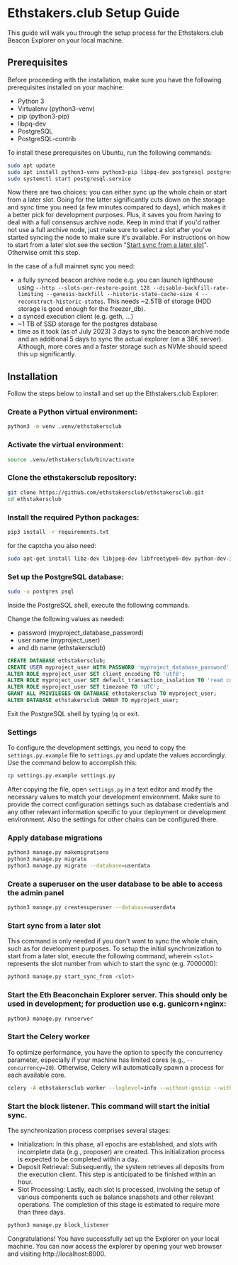# Ethstakers.club Setup Guide
This guide will walk you through the setup process for the Ethstakers.club Beacon Explorer on your local machine.

## Prerequisites
Before proceeding with the installation, make sure you have the following prerequisites installed on your machine:

- Python 3
- Virtualenv (python3-venv)
- pip (python3-pip)
- libpq-dev
- PostgreSQL
- PostgreSQL-contrib

To install these prerequisites on Ubuntu, run the following commands:
```bash
sudo apt update
sudo apt install python3-venv python3-pip libpq-dev postgresql postgresql-contrib
sudo systemctl start postgresql.service
```

Now there are two choices: you can either sync up the whole chain or start from a later slot. Going for the latter significantly cuts down on the storage and sync time you need (a few minutes compared to days), which makes it a better pick for development purposes. Plus, it saves you from having to deal with a full consensus archive node. Keep in mind that if you'd rather not use a full archive node, just make sure to select a slot after you've started syncing the node to make sure it's available. For instructions on how to start from a later slot see the section "[Start sync from a later slot](#start-sync-from-a-later-slot)". Otherwise omit this step.

In the case of a full mainnet sync you need:
- a fully synced beacon archive node
e.g. you can launch lighthouse using `--http --slots-per-restore-point 128 --disable-backfill-rate-limiting --genesis-backfill --historic-state-cache-size 4 --reconstruct-historic-states`.
This needs ~2.5TB of storage (HDD storage is good enough for the freezer_db).
- a synced execution client (e.g. geth, ...)
- ~1 TB of SSD storage for the postgres database
- time as it took (as of July 2023) 3 days to sync the beacon archive node and an additional 5 days to sync the actual explorer (on a 38€ server). Although, more cores and a faster storage such as NVMe should speed this up significantly.

## Installation
Follow the steps below to install and set up the Ethstakers.club Explorer:

### Create a Python virtual environment:
```bash
python3 -m venv .venv/ethstakersclub
```

### Activate the virtual environment:
```bash
source .venv/ethstakersclub/bin/activate
```

### Clone the ethstakersclub repository:
```bash
git clone https://github.com/ethstakersclub/ethstakersclub.git
cd ethstakersclub
```

### Install the required Python packages:
```bash
pip3 install -r requirements.txt
```

for the captcha you also need:
```bash
sudo apt-get install libz-dev libjpeg-dev libfreetype6-dev python-dev-is-python3
```

### Set up the PostgreSQL database:
```bash
sudo -u postgres psql
```

Inside the PostgreSQL shell, execute the following commands.

Change the following values as needed:
- password (myproject_database_password)
- user name (myproject_user)
- and db name (ethstakersclub)

```sql
CREATE DATABASE ethstakersclub;
CREATE USER myproject_user WITH PASSWORD 'myproject_database_password';
ALTER ROLE myproject_user SET client_encoding TO 'utf8';
ALTER ROLE myproject_user SET default_transaction_isolation TO 'read committed';
ALTER ROLE myproject_user SET timezone TO 'UTC';
GRANT ALL PRIVILEGES ON DATABASE ethstakersclub TO myproject_user;
ALTER DATABASE ethstakersclub OWNER TO myproject_user;
```

Exit the PostgreSQL shell by typing \q or exit.

### Settings
To configure the development settings, you need to copy the `settings.py.example` file to `settings.py` and update the values accordingly. Use the command below to accomplish this:
```bash
cp settings.py.example settings.py
```

After copying the file, open `settings.py` in a text editor and modify the necessary values to match your development environment. Make sure to provide the correct configuration settings such as database credentials and any other relevant information specific to your deployment or development environment. Also the settings for other chains can be configured there.

### Apply database migrations
```bash
python3 manage.py makemigrations
python3 manage.py migrate
python3 manage.py migrate --database=userdata
```

### Create a superuser on the user database to be able to access the admin panel
```bash
python3 manage.py createsuperuser --database=userdata
```

### Start sync from a later slot
This command is only needed if you don't want to sync the whole chain, such as for development purposes. To setup the initial synchronization to start from a later slot, execute the following command, wherein `<slot>` represents the slot number from which to start the sync (e.g. 7000000):
```bash
python3 manage.py start_sync_from <slot>
```

### Start the Eth Beaconchain Explorer server. This should only be used in development; for production use e.g. gunicorn+nginx:
```bash
python3 manage.py runserver
```

### Start the Celery worker
To optimize performance, you have the option to specify the concurrency parameter, especially if your machine has limited cores (e.g., `--concurrency=20`). Otherwise, Celery will automatically spawn a process for each available core.
```bash
celery -A ethstakersclub worker --loglevel=info --without-gossip --without-mingle --max-tasks-per-child=80
```

### Start the block listener. This command will start the initial sync.

The synchronization process comprises several stages:

- Initialization: In this phase, all epochs are established, and slots with incomplete data (e.g., proposer) are created. This initialization process is expected to be completed within a day.
- Deposit Retrieval: Subsequently, the system retrieves all deposits from the execution client. This step is anticipated to be finished within an hour.
- Slot Processing: Lastly, each slot is processed, involving the setup of various components such as balance snapshots and other relevant operations. The completion of this stage is estimated to require more than three days.

```bash
python3 manage.py block_listener
```

Congratulations! You have successfully set up the Explorer on your local machine. You can now access the explorer by opening your web browser and visiting http://localhost:8000.
